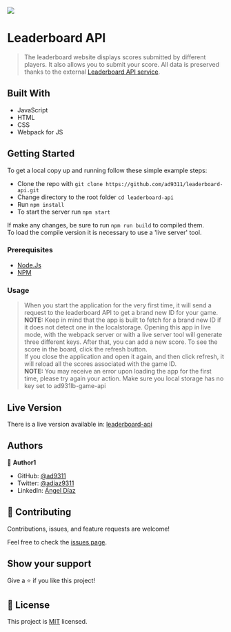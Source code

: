 ![](https://img.shields.io/badge/Microverse-blueviolet)

# Leaderboard API

> The leaderboard website displays scores submitted by different players. It also allows you to submit your score. All data is preserved thanks to the external [Leaderboard API service](https://www.notion.so/microverse/Leaderboard-API-service-24c0c3c116974ac49488d4eb0267ade3).

## Built With

- JavaScript
- HTML
- CSS
- Webpack for JS

## Getting Started

To get a local copy up and running follow these simple example steps:

- Clone the repo with `git clone https://github.com/ad9311/leaderboard-api.git`
- Change directory to the root folder `cd leaderboard-api`
- Run `npm install`
- To start the server run `npm start`<br>

If make any changes, be sure to run `npm run build` to compiled them.<br>
To load the compile version it is necessary to use a 'live server' tool.<br>

### Prerequisites

- [Node.Js](https://nodejs.org/en/)
- [NPM](https://github.com/ad9311/webpack-todo-list.git)

### Usage

> When you start the application for the very first time, it will send a request to the leaderboard API to get a brand new ID for your game.<br>
**NOTE:** Keep in mind that the app is built to fetch for a brand new ID if it does not detect one in the localstorage. Opening this app in live mode, with the webpack server or with a live server tool will generate three different keys.
After that, you can add a new score. To see the score in the board, click the refresh button.<br>
If you close the application and open it again, and then click refresh, it will reload all the scores associated with the game ID.<br>
> **NOTE:** You may receive an error upon loading the app for the first time, please try again your action. Make sure you local storage has no key set to ad931lb-game-api

## Live Version

There is a live version available in: [leaderboard-api](https://ad9311.github.io/leaderboard-api/dist/)

## Authors

👤 **Author1**

- GitHub: [@ad9311](https://github.com/ad9311)
- Twitter: [@adiaz9311](https://twitter.com/adiaz9311)
- LinkedIn: [Ángel Díaz](https://linkedin.com/in/adiaz9311)

## 🤝 Contributing

Contributions, issues, and feature requests are welcome!

Feel free to check the [issues page](https://github.com/ad9311/leaderboard-api/issues).

## Show your support

Give a ⭐️ if you like this project!

## 📝 License

This project is [MIT](./LICENSE) licensed.
